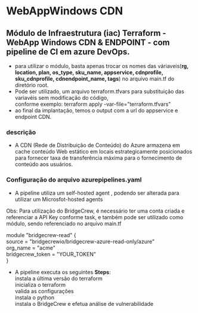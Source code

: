 # WebAppWindows CDN


## Módulo de Infraestrutura (iac) Terraform - WebApp Windows CDN & ENDPOINT - com pipeline de CI em azure DevOps.

- para utilizar o módulo, basta apenas trocar os nomes das váriaveis(**rg, location, plan, os_type, sku_name, appservice, cdnprofile, sku_cdnprofile, cdnendpoint_name, tags**) no arquivo main.tf do diretório root.
- Pode ser utilizado, um arquivo terraform.tfvars para substituição das variavéis sem modificação do código,<br>
 conforme exemplo:
terraform apply -var-file="terraform.tfvars"
- ao final da implantação, temos o output com a url do appservice e endpoint CDN.  
### descrição
- A CDN (Rede de Distribuição de Conteúdo) do Azure armazena em cache conteúdo Web estático em locais estrategicamente posicionados para fornecer taxa de transferência máxima para o fornecimento de conteúdo aos usuários.

### Configuração do arquivo azurepipelines.yaml
- A pipeline utiliza um self-hosted agent , podendo ser alterada para utilizar um Microsfot-hosted agents

Obs: Para utilização do BridgeCrew, é necessário ter uma conta criada e referenciar a API Key conforme task, e também pode ser utilizado como módulo, sendo referenciado no arquivo main.tf

module "bridgecrew-read" {  
  source           = "bridgecrewio/bridgecrew-azure-read-only/azure"  
  org_name         = "acme"  
  bridgecrew_token = "YOUR_TOKEN"  
}  


- A pipeline executa os seguintes **Steps**:  
instala a última versão do terraform  
inicializa o terraform  
valida as configurações  
instala o python  
instala o BridgeCrew e efetua análise de vulnerabilidade  





